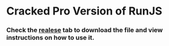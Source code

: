 # Cracked Pro Version of RunJS

### Check the [realese](https://github.com/18jad/runjs-cracked/releases/tag/release) tab to download the file and view instructions on how to use it.
